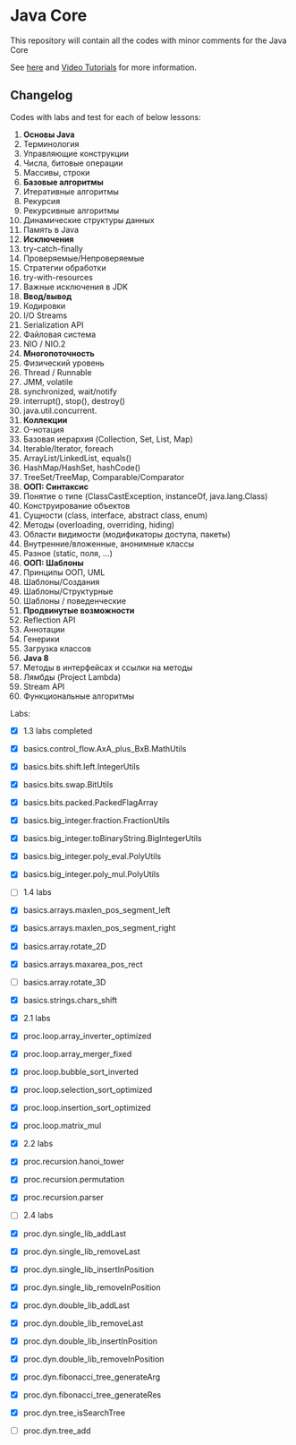 # Java Core

This repository will contain all the codes with minor comments for the Java Core

See [here](http://www.golovachcourses.com) and [Video Tutorials](http://www.youtube.com/user/KharkovITCourses/featured) for more information.

Changelog
------------

Codes with labs and test for each of below lessons:

1. **Основы Java**
  1. Терминология
  2. Управляющие конструкции    
  3. Числа, битовые операции
  4. Массивы, строки
2. **Базовые алгоритмы**
  1. Итеративные алгоритмы
  2. Рекурсия
  3. Рекурсивные алгоритмы
  4. Динамические структуры данных
  5. Память в Java
3. **Исключения**
  1. try-catch-finally
  2. Проверяемые/Непроверяемые
  3. Стратегии обработки
  4. try-with-resources
  5. Важные исключения в JDK
4. **Ввод/вывод**
  1. Кодировки
  2. I/O Streams
  3. Serialization API
  4. Файловая система
  5. NIO / NIO.2
5. **Многопоточность**
  1. Физический уровень
  2. Thread / Runnable
  3. JMM, volatile
  4. synchronized, wait/notify
  5. interrupt(), stop(), destroy()
  6. java.util.concurrent.
6. **Коллекции**
  1. O-нотация
  2. Базовая иерархия (Collection, Set, List, Map)
  3. Iterable/Iterator, foreach
  4. ArrayList/LinkedList, equals()
  5. HashMap/HashSet, hashCode()
  6. TreeSet/TreeMap, Comparable/Comparator
7. **ООП: Синтаксис**
  1. Понятие о типе (ClassCastException, instanceOf, java.lang.Class)
  2. Конструирование объектов
  3. Сущности (class, interface, abstract class, enum)
  4. Методы (overloading, overriding, hiding)
  5. Области видимости (модификаторы доступа, пакеты)
  6. Внутренние/вложенные, анонимные классы
  7. Разное (static, поля, …)  
8. **ООП: Шаблоны**
  1. Принципы ООП, UML
  2. Шаблоны/Создания
  3. Шаблоны/Структурные
  4. Шаблоны / поведенческие
9. **Продвинутые возможности**
  1. Reflection API
  2. Аннотации
  3. Генерики
  4. Загрузка классов
10. **Java 8**
  1. Методы в интерфейсах и ссылки на методы
  2. Лямбды (Project Lambda)
  3. Stream API
  4. Функциональные алгоритмы
  
  
  
  
  
  Labs:
  - [x] 1.3 labs completed
  - [x] basics.control_flow.AxA_plus_BxB.MathUtils
  - [x] basics.bits.shift.left.IntegerUtils
  - [x] basics.bits.swap.BitUtils
  - [x] basics.bits.packed.PackedFlagArray
  - [x] basics.big_integer.fraction.FractionUtils
  - [x] basics.big_integer.toBinaryString.BigIntegerUtils
  - [x] basics.big_integer.poly_eval.PolyUtils
  - [x] basics.big_integer.poly_mul.PolyUtils
  
  - [ ] 1.4 labs 
  - [x] basics.arrays.maxlen_pos_segment_left
  - [x] basics.arrays.maxlen_pos_segment_right
  - [x] basics.array.rotate_2D
  - [x] basics.arrays.maxarea_pos_rect
  - [ ] basics.array.rotate_3D
  - [x] basics.strings.chars_shift

  - [x] 2.1 labs
  - [x] proc.loop.array_inverter_optimized
  - [x] proc.loop.array_merger_fixed
  - [x] proc.loop.bubble_sort_inverted
  - [x] proc.loop.selection_sort_optimized
  - [x] proc.loop.insertion_sort_optimized
  - [x] proc.loop.matrix_mul


  - [x] 2.2 labs
  - [x] proc.recursion.hanoi_tower
  - [x] proc.recursion.permutation
  - [x] proc.recursion.parser

  - [ ] 2.4 labs
  - [x] proc.dyn.single_lib_addLast
  - [x] proc.dyn.single_lib_removeLast
  - [x] proc.dyn.single_lib_insertInPosition
  - [x] proc.dyn.single_lib_removeInPosition
  - [x] proc.dyn.double_lib_addLast
  - [x] proc.dyn.double_lib_removeLast
  - [x] proc.dyn.double_lib_insertInPosition
  - [x] proc.dyn.double_lib_removeInPosition
  - [x] proc.dyn.fibonacci_tree_generateArg
  - [x] proc.dyn.fibonacci_tree_generateRes
  - [x] proc.dyn.tree_isSearchTree
  - [ ] proc.dyn.tree_add



  
  
  
 